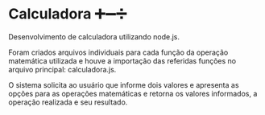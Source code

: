 # Calculadora :heavy_plus_sign::heavy_minus_sign::heavy_division_sign:

Desenvolvimento de calculadora utilizando node.js.



Foram criados arquivos individuais para cada função da operação matemática utilizada e houve a importação das referidas funções no arquivo principal: calculadora.js.

O sistema solicita ao usuário que informe dois valores e apresenta as opções para as operações matemáticas e retorna os valores informados, a operação realizada e seu resultado.



